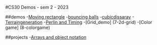 #CS30 Demos - sem 2 - 2023

##demos
-[Moving rectangle](1-movingrectangle)
-[bouncing balls](2-bouncingballsdemo)
-[cubicdissaray](3-cubicdiss)
-[Terraingeneration](4-terrain)
-[Perlin and Timing](6-perlin)
-[Grid_demo] (7-2d-grid)
-[Color game] (8-colorgame)

##projects
-[Arrays and object notation](array-assignment)